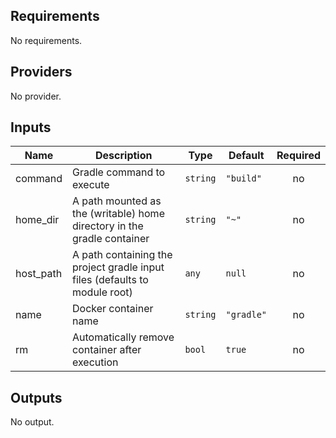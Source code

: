 ## Requirements

No requirements.

## Providers

No provider.

## Inputs

| Name | Description | Type | Default | Required |
|------|-------------|------|---------|:--------:|
| command | Gradle command to execute | `string` | `"build"` | no |
| home\_dir | A path mounted as the (writable) home directory in the gradle container | `string` | `"~"` | no |
| host\_path | A path containing the project gradle input files (defaults to module root) | `any` | `null` | no |
| name | Docker container name | `string` | `"gradle"` | no |
| rm | Automatically remove container after execution | `bool` | `true` | no |

## Outputs

No output.

